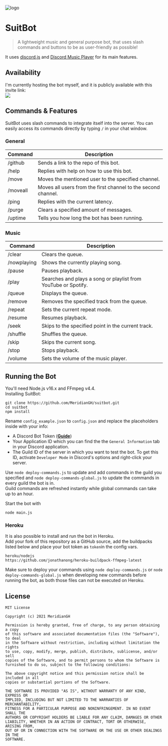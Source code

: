 ![logo](https://repository-images.githubusercontent.com/406747355/0c0fcbbd-8dab-4259-a5d6-d8cc5069ef37)

# SuitBot

> A lightweight music and general purpose bot, that uses slash commands and buttons to be as user-friendly as possible!

It uses [discord.js](https://discord.js.org/) and [Discord Music Player](https://discord-music-player.js.org/) for its main features.

## Availability
I'm currently hosting the bot myself, and it is publicly available with this invite link:\
![](https://img.shields.io/static/v1?style=flat&logo=discord&label=&labelColor=212121&message=Invite&color=212121&link=https://discord.com/api/oauth2/authorize?client_id=887122733010411611&permissions=2167425024&scope=bot%20applications.commands)

## Commands & Features
SuitBot uses slash commands to integrate itself into the server. You can easily access its commands directly by typing `/` in your chat window.

### General
Command      | Description
------------ | ---
/github      | Sends a link to the repo of this bot.
/help        | Replies with help on how to use this bot.
/move        | Moves the mentioned user to the specified channel.
/moveall     | Moves all users from the first channel to the second channel.
/ping        | Replies with the current latency.
/purge       | Clears a specified amount of messages.
/uptime      | Tells you how long the bot has been running.

### Music
Command      | Description
------------ | ---
/clear       | Clears the queue.
/nowplaying  | Shows the currently playing song.
/pause       | Pauses playback.
/play        | Searches and plays a song or playlist from YouTube or Spotify.
/queue       | Displays the queue.
/remove      | Removes the specified track from the queue.
/repeat      | Sets the current repeat mode.
/resume      | Resumes playback.
/seek        | Skips to the specified point in the current track.
/shuffle     | Shuffles the queue.
/skip        | Skips the current song.
/stop        | Stops playback.
/volume      | Sets the volume of the music player.



## Running the Bot
You'll need Node.js v16.x and FFmpeg v4.4.\
Installing SuitBot:

```shell
git clone https://github.com/MeridianGH/suitbot.git
cd suitbot
npm install
```
Rename `config_example.json` to `config.json` and replace the placeholders inside with your info:
- A Discord Bot Token (**[Guide](https://discordjs.guide/preparations/setting-up-a-bot-application.html#creating-your-bot)**)
- Your Application ID which you can find the the `General Information` tab in your Discord application.
- The Guild ID of the server in which you want to test the bot. To get this ID, activate `Developer Mode` in Discord's options and right-click your server.

Use `node deploy-commands.js` to update and add commands in the guild you specified and `node deploy-commands-global.js` to update the commands in every guild the bot is in.\
Guild commands are refreshed instantly while global commands can take up to an hour.

Start the bot with
```shell
node main.js
```

### Heroku
It is also possible to install and run the bot in Heroku.\
Add your fork of this repository as a GitHub source, add the buildpacks listed below and place your bot token as `token`in the config vars.
```
heroku/nodejs
https://github.com/jonathanong/heroku-buildpack-ffmpeg-latest
```

Make sure to deploy your commands using `node deploy-commands.js` or `node deploy-commands-global.js` when developing new commands before running the bot, as both those files can not be executed on Heroku.

## License
```
MIT License

Copyright (c) 2021 MeridianGH

Permission is hereby granted, free of charge, to any person obtaining a copy
of this software and associated documentation files (the "Software"), to deal
in the Software without restriction, including without limitation the rights
to use, copy, modify, merge, publish, distribute, sublicense, and/or sell
copies of the Software, and to permit persons to whom the Software is
furnished to do so, subject to the following conditions:

The above copyright notice and this permission notice shall be included in all
copies or substantial portions of the Software.

THE SOFTWARE IS PROVIDED "AS IS", WITHOUT WARRANTY OF ANY KIND, EXPRESS OR
IMPLIED, INCLUDING BUT NOT LIMITED TO THE WARRANTIES OF MERCHANTABILITY,
FITNESS FOR A PARTICULAR PURPOSE AND NONINFRINGEMENT. IN NO EVENT SHALL THE
AUTHORS OR COPYRIGHT HOLDERS BE LIABLE FOR ANY CLAIM, DAMAGES OR OTHER
LIABILITY, WHETHER IN AN ACTION OF CONTRACT, TORT OR OTHERWISE, ARISING FROM,
OUT OF OR IN CONNECTION WITH THE SOFTWARE OR THE USE OR OTHER DEALINGS IN THE
SOFTWARE.
```
